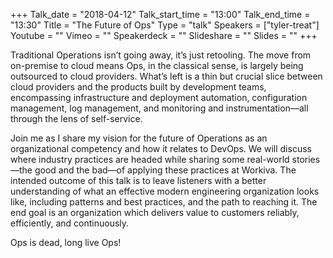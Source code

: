 +++
Talk_date = "2018-04-12"
Talk_start_time = "13:00"
Talk_end_time = "13:30"
Title = "The Future of Ops"
Type = "talk"
Speakers = ["tyler-treat"]
Youtube = ""
Vimeo = ""
Speakerdeck = ""
Slideshare = ""
Slides = ""
+++

Traditional Operations isn’t going away, it’s just retooling. The move from on-premise to cloud means Ops, in the classical sense, is largely being outsourced to cloud providers. What’s left is a thin but crucial slice between cloud providers and the products built by development teams, encompassing infrastructure and deployment automation, configuration management, log management, and monitoring and instrumentation—all through the lens of self-service.

Join me as I share my vision for the future of Operations as an organizational competency and how it relates to DevOps. We will discuss where industry practices are headed while sharing some real-world stories—the good and the bad—of applying these practices at Workiva. The intended outcome of this talk is to leave listeners with a better understanding of what an effective modern engineering organization looks like, including patterns and best practices, and the path to reaching it. The end goal is an organization which delivers value to customers reliably, efficiently, and continuously.

Ops is dead, long live Ops!

